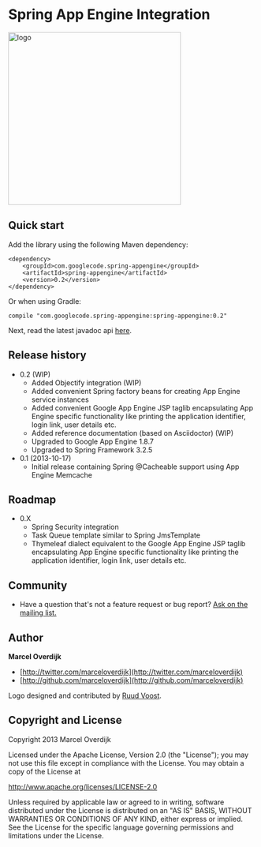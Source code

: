 # Spring App Engine Integration

<img src="https://raw.github.com/marceloverdijk/spring-appengine/master/media/logos/logo.jpg" alt="logo" width="350" />

## Quick start

Add the library using the following Maven dependency:

    <dependency>
        <groupId>com.googlecode.spring-appengine</groupId>
        <artifactId>spring-appengine</artifactId>
        <version>0.2</version>
    </dependency>

Or when using Gradle:

    compile "com.googlecode.spring-appengine:spring-appengine:0.2"    

Next, read the latest javadoc api [here](http://marceloverdijk.github.io/spring-appengine/docs/0.1/javadoc-api).

## Release history

* 0.2 (WIP)
    * Added Objectify integration (WIP)
    * Added convenient Spring factory beans for creating App Engine service instances
    * Added convenient Google App Engine JSP taglib encapsulating App Engine specific functionality like printing the application identifier, login link, user details etc.
    * Added reference documentation (based on Asciidoctor) (WIP)
    * Upgraded to Google App Engine 1.8.7
    * Upgraded to Spring Framework 3.2.5
* 0.1 (2013-10-17)
    * Initial release containing Spring @Cacheable support using App Engine Memcache

## Roadmap

* 0.X
    * Spring Security integration
    * Task Queue template similar to Spring JmsTemplate
    * Thymeleaf dialect equivalent to the Google App Engine JSP taglib encapsulating App Engine specific functionality like printing the application identifier, login link, user details etc.

## Community

* Have a question that's not a feature request or bug report? [Ask on the mailing list.](http://groups.google.com/group/spring-appengine)

## Author

**Marcel Overdijk**

+ [http://twitter.com/marceloverdijk](http://twitter.com/marceloverdijk)
+ [http://github.com/marceloverdijk](http://github.com/marceloverdijk)

Logo designed and contributed by [Ruud Voost](http://www.ruudvoost.com).

## Copyright and License

Copyright 2013 Marcel Overdijk

Licensed under the Apache License, Version 2.0 (the "License");
you may not use this file except in compliance with the License.
You may obtain a copy of the License at

   http://www.apache.org/licenses/LICENSE-2.0

Unless required by applicable law or agreed to in writing, software
distributed under the License is distributed on an "AS IS" BASIS,
WITHOUT WARRANTIES OR CONDITIONS OF ANY KIND, either express or implied.
See the License for the specific language governing permissions and
limitations under the License.
